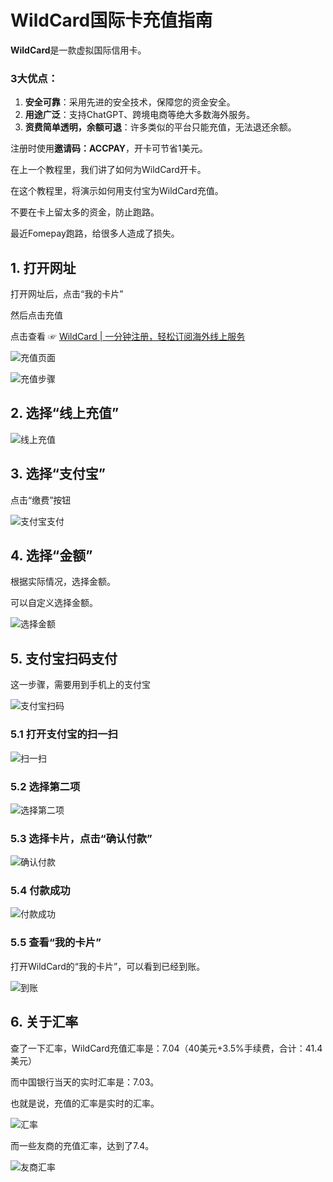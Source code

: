 # WildCard国际卡充值指南

**WildCard**是一款虚拟国际信用卡。

### 3大优点：

1. **安全可靠**：采用先进的安全技术，保障您的资金安全。
2. **用途广泛**：支持ChatGPT、跨境电商等绝大多数海外服务。
3. **资费简单透明，余额可退**：许多类似的平台只能充值，无法退还余额。

注册时使用**邀请码：ACCPAY**，开卡可节省1美元。

在上一个教程里，我们讲了如何为WildCard开卡。

在这个教程里，将演示如何用支付宝为WildCard充值。

不要在卡上留太多的资金，防止跑路。

最近Fomepay跑路，给很多人造成了损失。

## 1. 打开网址

打开网址后，点击“我的卡片”

然后点击充值

点击查看 ☞ [WildCard | 一分钟注册，轻松订阅海外线上服务](https://bit.ly/bewildcard)

![充值页面](https://mdnice007.oss-cn-beijing.aliyuncs.com/obsidian/202409261650224.png)

![充值步骤](https://mdnice007.oss-cn-beijing.aliyuncs.com/obsidian/202409260654557.png)

## 2. 选择“线上充值”

![线上充值](https://mdnice007.oss-cn-beijing.aliyuncs.com/obsidian/202409260656160.png)

## 3. 选择“支付宝”

点击“缴费”按钮

![支付宝支付](https://mdnice007.oss-cn-beijing.aliyuncs.com/obsidian/202409260657346.png)

## 4. 选择“金额”

根据实际情况，选择金额。

可以自定义选择金额。

![选择金额](https://mdnice007.oss-cn-beijing.aliyuncs.com/obsidian/202409260658784.png)

## 5. 支付宝扫码支付

这一步骤，需要用到手机上的支付宝

![支付宝扫码](https://mdnice007.oss-cn-beijing.aliyuncs.com/obsidian/202409261532919.png)

### 5.1 打开支付宝的扫一扫

![扫一扫](https://mdnice007.oss-cn-beijing.aliyuncs.com/obsidian/202409261534612.png)

### 5.2 选择第二项

![选择第二项](https://mdnice007.oss-cn-beijing.aliyuncs.com/obsidian/202409261534992.png)

### 5.3 选择卡片，点击“确认付款”

![确认付款](https://mdnice007.oss-cn-beijing.aliyuncs.com/obsidian/202409261535970.png)

### 5.4 付款成功

![付款成功](https://mdnice007.oss-cn-beijing.aliyuncs.com/obsidian/202409261536513.png)

### 5.5 查看“我的卡片”

打开WildCard的“我的卡片”，可以看到已经到账。

![到账](https://mdnice007.oss-cn-beijing.aliyuncs.com/obsidian/202409261541902.png)

## 6. 关于汇率

查了一下汇率，WildCard充值汇率是：7.04（40美元+3.5%手续费，合计：41.4美元）

而中国银行当天的实时汇率是：7.03。

也就是说，充值的汇率是实时的汇率。

![汇率](https://mdnice007.oss-cn-beijing.aliyuncs.com/obsidian/202409261545441.png)

而一些友商的充值汇率，达到了7.4。

![友商汇率](https://mdnice007.oss-cn-beijing.aliyuncs.com/obsidian/202409261551887.png)
